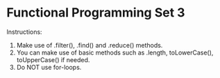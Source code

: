 # Functional Programming Set 3

Instructions: 
1. Make use of .filter(), .find() and .reduce() methods. 
2. You can make use of basic methods such as .length, toLowerCase(), toUpperCase() if needed. 
3. Do NOT use for-loops.
